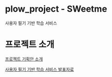 # plow_project - SWeetme

사용자 필기 기반 학습 서비스

# 프로젝트 소개

[프로젝트 기획안 소개](https://github.com/WooyoungJun/plow_project/blob/master/Plow_%EA%B8%B0%ED%9A%8D%EC%95%88%EB%B0%9C%ED%91%9C.pdf)

[사용자 필기 기반 학습 서비스 발표자료](https://github.com/WooyoungJun/plow_project/blob/master/1%ED%8C%80%20Plow_%EC%82%AC%EC%9A%A9%EC%9E%90%20%ED%95%84%EA%B8%B0%20%EA%B8%B0%EB%B0%98%20%ED%95%99%EC%8A%B5%20%EC%84%9C%EB%B9%84%EC%8A%A4_%EB%B0%9C%ED%91%9C%EC%9E%90%EB%A3%8C_%EC%B5%9C%EC%A2%85.pdf)

